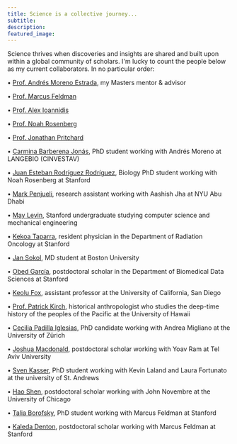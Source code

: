 ```yaml
---
title: Science is a collective journey...
subtitle: 
description:
featured_image:
---
```


Science thrives when discoveries and insights are shared and built upon within a global community of scholars. I'm lucky to count the people below as my current collaborators. In no particular order:

<p><span>&#8226;</span> <a href="http://www.morenolab.org">Prof. Andrés Moreno Estrada</a>, my Masters mentor & advisor</p>
<p><span>&#8226;</span> <a href="https://www-evo.stanford.edu">Prof. Marcus Feldman</a></p>
<p><span>&#8226;</span> <a href="https://ai-page.org">Prof. Alex Ioannidis</a></p>
<p><span>&#8226;</span> <a href="https://rosenberglab.stanford.edu">Prof. Noah Rosenberg</a></p>
<p><span>&#8226;</span> <a href="https://web.stanford.edu/group/pritchardlab/home.html">Prof. Jonathan Pritchard</a></p>
<p><span>&#8226;</span> <a href="https://scholar.google.com/citations?user=W39_jzcAAAAJ&hl=en">Carmina Barberena Jonás</a>, PhD student working with Andrés Moreno at LANGEBIO (CINVESTAV)</p>
<p><span>&#8226;</span> <a href="https://twitter.com/kaboosari?lang=en">Juan Esteban Rodríguez Rodríguez</a>, Biology PhD student working with Noah Rosenberg at Stanford</p>
<p><span>&#8226;</span> <a href="https://twitter.com/markpenjueli?lang=en">Mark Penjueli</a>, research assistant working with Aashish Jha at NYU Abu Dhabi</p>
<p><span>&#8226;</span> <a href="https://maylevin.com">May Levin</a>, Stanford undergraduate studying computer science and mechanical engineering
<p><span>&#8226;</span> <a href="https://profiles.stanford.edu/ktaparra">Kekoa Taparra</a>, resident physician in the Department of Radiation Oncology at Stanford </p>
<p><span>&#8226;</span> <a href="https://scholar.google.com/citations?user=CkAx09UAAAAJ&hl=en">Jan Sokol</a>, MD student at Boston University</p>
<p><span>&#8226;</span> <a href="https://www.obedaram.com">Obed García</a>, postdoctoral scholar in the Department of Biomedical Data Sciences at Stanford</p>
<p><span>&#8226;</span> <a href="https://twitter.com/KeoluFox">Keolu Fox</a>, assistant professor at the University of California, San Diego </p>
<p><span>&#8226;</span> <a href="https://anthropology.manoa.hawaii.edu/pat-kirch/">Prof. Patrick Kirch</a>, historical anthropologist who studies the deep-time history of the peoples of the Pacific at the University of Hawaii</p>
<p><span>&#8226;</span> <a href="https://sites.google.com/view/ceciliapadillaiglesias/home?authuser=0">Cecilia Padilla Iglesias</a>, PhD candidate working with Andrea Migliano at the University of Zürich</p>
<p><span>&#8226;</span> <a href="https://sites.google.com/view/macs-math/home">Joshua Macdonald</a>, postdoctoral scholar working with Yoav Ram at Tel Aviv University</p>
<p><span>&#8226;</span> <a href="https://anthrologue.org/people/sven-kasser/">Sven Kasser</a>, PhD student working with Kevin Laland and Laura Fortunato at the university of St. Andrews</p>
<p><span>&#8226;</span> <a href="http://jnpopgen.org/team/">Hao Shen</a>, postdoctoral scholar working with John Novembre at the University of Chicago</p>
<p><span>&#8226;</span> <a href="https://scholar.google.com/citations?user=zbxm15gAAAAJ&hl=en">Talia Borofsky</a>, PhD student working with Marcus Feldman at Stanford</p>
<p><span>&#8226;</span> <a href="https://scholar.google.ca/citations?user=BycE1LoAAAAJ&hl=en">Kaleda Denton</a>, postdoctoral scholar working with Marcus Feldman at Stanford</p>


